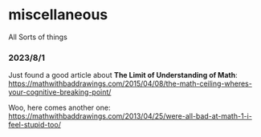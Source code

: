 # miscellaneous
All Sorts of things


### 2023/8/1
Just found a good article about **The Limit of Understanding of Math**:
https://mathwithbaddrawings.com/2015/04/08/the-math-ceiling-wheres-your-cognitive-breaking-point/

Woo, here comes another one: https://mathwithbaddrawings.com/2013/04/25/were-all-bad-at-math-1-i-feel-stupid-too/
